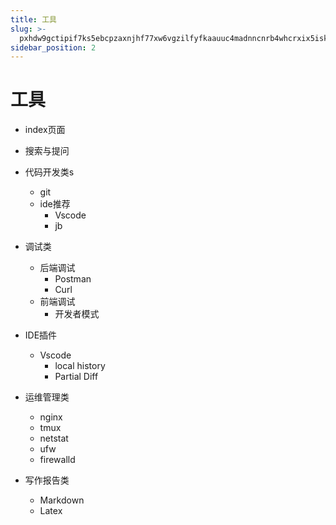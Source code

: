 ```yaml
---
title: 工具
slug: >-
  pxhdw9gctipif7ks5ebcpzaxnjhf77xw6vgzilfyfkaauuc4madnncnrb4whcrxix5iskgyuqc1iuhnee-nrb4wh
sidebar_position: 2
---
```



# 工具

- index页面
- 搜索与提问
- 代码开发类s
    - git
    - ide推荐
        - Vscode
        - jb

- 调试类
    - 后端调试
        - Postman
        - Curl
    - 前端调试
        - 开发者模式

- IDE插件
    - Vscode
        - local history
        - Partial Diff

- 运维管理类
    - nginx
    - tmux
    - netstat
    - ufw
    - firewalld

- 写作报告类
    - Markdown
    - Latex

